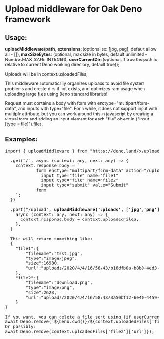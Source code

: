 # Upload middleware for Oak Deno framework

## Usage: 
<b>uploadMiddleware</b>(<b>path</b>, <b>extensions</b>: (optional ex: [jpg, png], default allow all - []), <b>maxSizeBytes</b>: (optional, max size in bytes, default unlimited - Number.MAX_SAFE_INTEGER), <b>userCurrentDir</b>: (optional, if true the path is relative to current Deno working directory, default true));

Uploads will be in context.uploadedFiles;

This middleware automatically organizes uploads to avoid file system problems and create dirs if not exists, and optimizes ram usage when uploading large files using Deno standard libraries!

Request must contains a body with form with enctype="multipart/form-data", and inputs with type="file". For a while, it does not support input with multiple attribute, but you can work around this in javascript by creating a virtual form and adding an input element for each "file" object in ("input [type = file]").files.
## Examples:
<pre>
import { uploadMiddleware } from "https://deno.land/x/upload_middleware_for_oak_framework@master/mod.ts";

  .get("/", async (context: any, next: any) => {
    context.response.body = `
            form enctype="multipart/form-data" action="/upload" method="post"
              input type="file" name="file1"
              input type="file" name="file2"
              input type="submit" value="Submit"
            form
    `;
  })

  .post("/upload", <b>uploadMiddleware('uploads', ['jpg','png'], 20000000, true)</b>,
    async (context: any, next: any) => {
      context.response.body = context.uploadedFiles;
    },
  )

  This will return something like:
  {
	"file1":{
		"filename":"test.jpg",
		"type":"image/jpeg",
		"size":16980,
		"url":"uploads/2020/4/4/16/58/43/b16dfb0a-b8b9-4ed3-8c96-2e0a946101fb/test.jpg"
	},
	"file2":{
		"filename":"download.png",
		"type":"image/png",
		"size":2623,
		"url":"uploads/2020/4/4/16/58/43/3a50bf12-6e40-4459-a0c0-52f913e1850e/download.png"
	}
}

If you want, you can delete a file sent using (if userCurrentDir = true):
await Deno.remove(`${Deno.cwd()}/${context.uploadedFiles['file2']['url']}`);
Or possibly:
await Deno.remove(context.uploadedFiles['file2']['url']});
